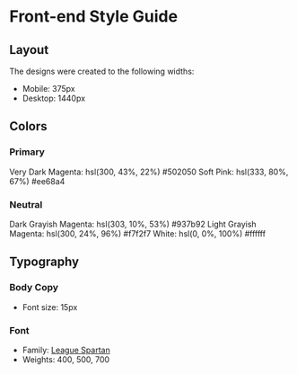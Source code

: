 # Front-end Style Guide

## Layout

The designs were created to the following widths:

- Mobile: 375px
- Desktop: 1440px

## Colors

### Primary
 
Very Dark Magenta: hsl(300, 43%, 22%) #502050
Soft Pink: hsl(333, 80%, 67%) #ee68a4

### Neutral

Dark Grayish Magenta: hsl(303, 10%, 53%) #937b92
Light Grayish Magenta: hsl(300, 24%, 96%) #f7f2f7
White: hsl(0, 0%, 100%) #ffffff

## Typography

### Body Copy

- Font size: 15px

### Font

- Family: [League Spartan](https://fonts.google.com/specimen/League+Spartan)
- Weights: 400, 500, 700
